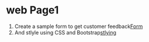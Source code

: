 # web Page1
1. Create a sample form to get customer feedback[Form](index.html)
2. And stlyle using CSS and Bootstrap[stlying](./css/style.css)